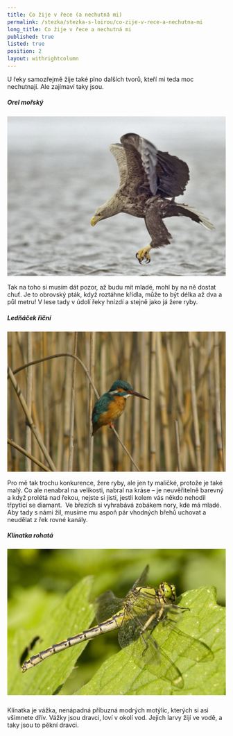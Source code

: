 ```yaml
---
title: Co žije v řece (a nechutná mi)
permalink: /stezka/stezka-s-loirou/co-zije-v-rece-a-nechutna-mi
long_title: Co žije v řece a nechutná mi
published: true
listed: true
position: 2
layout: withrightcolumn
---
```

<span class="wysiwyg-font-size-medium">U řeky samozřejmě žije také plno
dalších tvorů, kteří mi teda moc nechutnají. Ale zajímaví taky jsou.
</span>

##### <span class="wysiwyg-font-size-medium">Orel mořský</span>

<span class="wysiwyg-font-size-medium">![](/uploads/Orel_mo_sk__610.jpg)

</span>

<span class="wysiwyg-font-size-medium">Tak na toho si musím dát pozor,
až budu mít mladé, mohl by na ně dostat chuť. Je to obrovský pták, když
roztáhne křídla, může to být délka až dva a půl metru! V lese tady v
údolí řeky hnízdí a stejně jako já žere ryby. </span>

##### <span class="wysiwyg-font-size-medium">Ledňáček říční</span>

<span
class="wysiwyg-font-size-medium">![](/uploads/led___ek____n__610.jpg)  
</span>

<span class="wysiwyg-font-size-medium">Pro mě tak trochu konkurence,
žere ryby, ale jen ty maličké, protože je také malý. Co ale nenabral na
velikosti, nabral na kráse – je neuvěřitelně barevný a když prolétá nad
řekou, nejste si jisti, jestli kolem vás někdo nehodil třpytící se
diamant.  Ve březích si vyhrabává zobákem nory, kde má mladé. Aby tady s
námi žil, musíme mu aspoň pár vhodných břehů uchovat a neudělat z řek
rovné kanály.</span>

##### <span class="wysiwyg-font-size-medium">Klínatka rohatá</span>

##### <span class="wysiwyg-font-size-medium">![](/uploads/Klinatka-rohata_610.jpg)  
</span>

<span class="wysiwyg-font-size-medium">Klínatka je vážka, nenápadná
příbuzná modrých motýlic, kterých si asi všimnete dřív. Vážky jsou
dravci, loví v okolí vod. Jejich larvy žijí ve vodě, a taky jsou to
pěkní dravci. </span>
